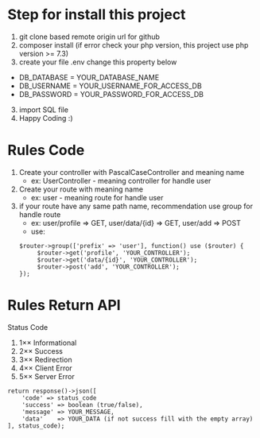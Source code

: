 # Step for install this project

1. git clone based remote origin url for github
2. composer install (if error check your php version, this project use php version >= 7.3)
3. create your file .env
   change this property below

-   DB_DATABASE = YOUR_DATABASE_NAME
-   DB_USERNAME = YOUR_USERNAME_FOR_ACCESS_DB
-   DB_PASSWORD = YOUR_PASSWORD_FOR_ACCESS_DB

3. import SQL file
4. Happy Coding :)

# Rules Code

1. Create your controller with PascalCaseController and meaning name
    - ex: UserController - meaning controller for handle user
2. Create your route with meaning name
    - ex: user - meaning route for handle user
3. if your route have any same path name, recommendation use group for handle route
    - ex: user/profile => GET, user/data/{id} => GET, user/add => POST
    - use:
    ```
    $router->group(['prefix' => 'user'], function() use ($router) {
         $router->get('profile', 'YOUR_CONTROLLER');
         $router->get('data/{id}', 'YOUR_CONTROLLER');
         $router->post('add', 'YOUR_CONTROLLER');
    });
    ```

# Rules Return API

Status Code

1. 1×× Informational
2. 2×× Success
3. 3×× Redirection
4. 4×× Client Error
5. 5×× Server Error

```
return response()->json([
    'code' => status_code
    'success' => boolean (true/false),
    'message' => YOUR_MESSAGE,
    'data'    => YOUR_DATA (if not success fill with the empty array)
], status_code);
```
